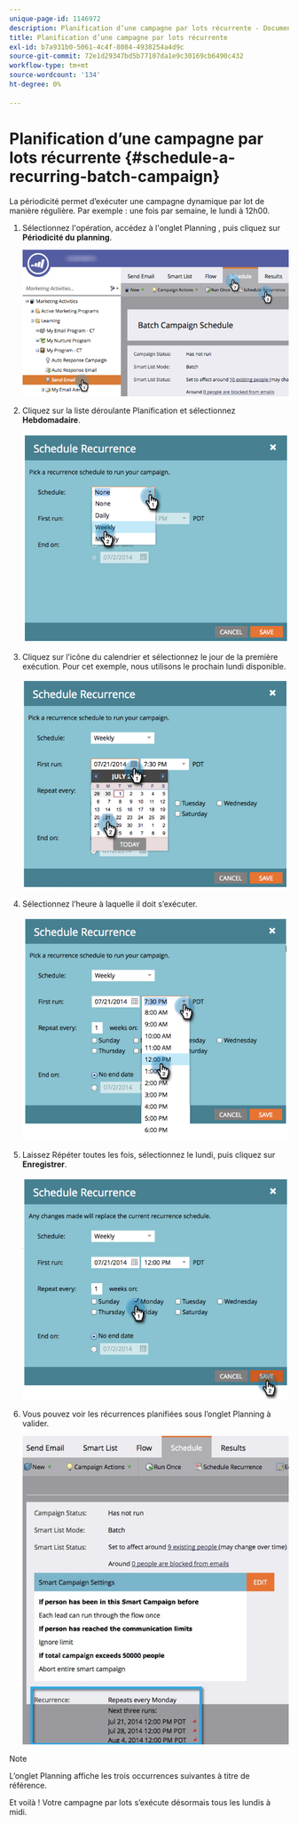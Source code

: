 ```yaml
---
unique-page-id: 1146972
description: Planification d’une campagne par lots récurrente - Documents Marketo - Documentation du produit
title: Planification d’une campagne par lots récurrente
exl-id: b7a931b0-5061-4c4f-8084-4938254a4d9c
source-git-commit: 72e1d29347bd5b77107da1e9c30169cb6490c432
workflow-type: tm+mt
source-wordcount: '134'
ht-degree: 0%

---
```


# Planification d’une campagne par lots récurrente {#schedule-a-recurring-batch-campaign}

La périodicité permet d’exécuter une campagne dynamique par lot de manière régulière. Par exemple : une fois par semaine, le lundi à 12h00.

1. Sélectionnez l&#39;opération, accédez à l&#39;onglet Planning , puis cliquez sur **Périodicité du planning**.

   ![](assets/recurrencehands-sendemail.png)

1. Cliquez sur la liste déroulante Planification et sélectionnez **Hebdomadaire**.

   ![](assets/image2014-9-22-11-3a41-3a42.png)

1. Cliquez sur l’icône du calendrier et sélectionnez le jour de la première exécution. Pour cet exemple, nous utilisons le prochain lundi disponible.

   ![](assets/image2014-9-22-11-3a41-3a46.png)

1. Sélectionnez l’heure à laquelle il doit s’exécuter.

   ![](assets/image2014-9-22-11-3a41-3a49.png)

1. Laissez Répéter toutes les fois, sélectionnez le lundi, puis cliquez sur **Enregistrer**.

   ![](assets/image2014-9-22-11-3a41-3a53.png)

1. Vous pouvez voir les récurrences planifiées sous l’onglet Planning à valider.

   ![](assets/recurrence.jpg)

>[!NOTE]
>
>L’onglet Planning affiche les trois occurrences suivantes à titre de référence.

Et voilà ! Votre campagne par lots s’exécute désormais tous les lundis à midi.
